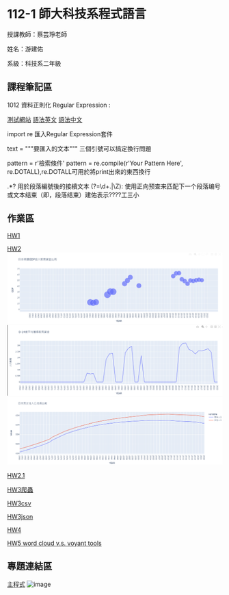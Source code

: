 # 112-1 師大科技系程式語言


授課教師：蔡芸琤老師


姓名：游建佑


系級：科技系二年級


## 課程筆記區

1012 資料正則化 Regular Expression : 

[測試網站](https://regexr.com/)  [語法英文](http://perso.ens-lyon.fr/lise.vaudor/strings-et-expressions-regulieres/?fbclid=IwAR0IHvNKp43Qrfo0TqpolYPpMUfViSrCBDY8SmBveKm01yZ6PzHPxspVaNI)  [語法中文](http://www.vixual.net/blog/archives/211)


import re 匯入Regular Expression套件

text = """要匯入的文本"""  三個引號可以搞定換行問題

pattern = r'檢索條件'  pattern = re.compile(r'Your Pattern Here', re.DOTALL),re.DOTALL可用於將print出來的東西換行

.*?  用於段落編號後的接續文本  (?=\d+\.|\Z): 使用正向预查来匹配下一个段落编号或文本结束（即，段落结束）建佑表示????工三小


## 作業區
[HW1](https://colab.research.google.com/drive/1yXtT4luoalVF8kJ3dLoWcpSMCYhfRzgg?hl=zh-tw)

[HW2](105task2.ipynb)
![問題1](105/1.png)
![問題1](105/2.png)
![問題1](105/3.png)

[HW2.1](二下午通識/hw11.ipynb)

[HW3爬蟲](HW3爬蟲/hw3.ipynb)

[HW3csv](HW3爬蟲/anime_data.csv)

[HW3json](HW3爬蟲/anime_data.json)

[HW4](https://medium.com/@99053.111y/2023-lol%E5%9B%9B%E5%BC%B7%E6%B7%98%E6%B1%B0%E8%B3%BD%E7%AC%AC%E4%BA%8C%E5%A4%A9-12725408e80d)

[HW5 word cloud v.s. voyant tools](https://medium.com/@99053.111y/word-cloud-v-s-voyant%E6%96%87%E5%AD%97%E5%88%86%E6%9E%90-fb8279bf4f29)
## 專題連結區
[主程式](期末/flask/app.py)
![image](https://github.com/yoyoscott87/PL/assets/144083534/ee5388b0-41f9-4a83-863a-3d2a5fcfcae1)

